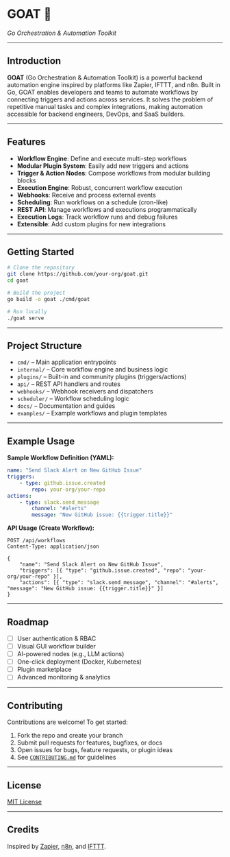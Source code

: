 # GOAT 🐐
*Go Orchestration & Automation Toolkit*

---

## Introduction

**GOAT** (Go Orchestration & Automation Toolkit) is a powerful backend automation engine inspired by platforms like Zapier, IFTTT, and n8n. Built in Go, GOAT enables developers and teams to automate workflows by connecting triggers and actions across services. It solves the problem of repetitive manual tasks and complex integrations, making automation accessible for backend engineers, DevOps, and SaaS builders.

---

## Features

- **Workflow Engine**: Define and execute multi-step workflows
- **Modular Plugin System**: Easily add new triggers and actions
- **Trigger & Action Nodes**: Compose workflows from modular building blocks
- **Execution Engine**: Robust, concurrent workflow execution
- **Webhooks**: Receive and process external events
- **Scheduling**: Run workflows on a schedule (cron-like)
- **REST API**: Manage workflows and executions programmatically
- **Execution Logs**: Track workflow runs and debug failures
- **Extensible**: Add custom plugins for new integrations

---

## Getting Started

```bash
# Clone the repository
git clone https://github.com/your-org/goat.git
cd goat

# Build the project
go build -o goat ./cmd/goat

# Run locally
./goat serve
```

---

## Project Structure

- `cmd/` – Main application entrypoints
- `internal/` – Core workflow engine and business logic
- `plugins/` – Built-in and community plugins (triggers/actions)
- `api/` – REST API handlers and routes
- `webhooks/` – Webhook receivers and dispatchers
- `scheduler/` – Workflow scheduling logic
- `docs/` – Documentation and guides
- `examples/` – Example workflows and plugin templates

---

## Example Usage

**Sample Workflow Definition (YAML):**
```yaml
name: "Send Slack Alert on New GitHub Issue"
triggers:
    - type: github.issue.created
        repo: your-org/your-repo
actions:
    - type: slack.send_message
        channel: "#alerts"
        message: "New GitHub issue: {{trigger.title}}"
```

**API Usage (Create Workflow):**
```http
POST /api/workflows
Content-Type: application/json

{
    "name": "Send Slack Alert on New GitHub Issue",
    "triggers": [{ "type": "github.issue.created", "repo": "your-org/your-repo" }],
    "actions": [{ "type": "slack.send_message", "channel": "#alerts", "message": "New GitHub issue: {{trigger.title}}" }]
}
```

---

## Roadmap

- [ ] User authentication & RBAC
- [ ] Visual GUI workflow builder
- [ ] AI-powered nodes (e.g., LLM actions)
- [ ] One-click deployment (Docker, Kubernetes)
- [ ] Plugin marketplace
- [ ] Advanced monitoring & analytics

---

## Contributing

Contributions are welcome! To get started:

1. Fork the repo and create your branch
2. Submit pull requests for features, bugfixes, or docs
3. Open issues for bugs, feature requests, or plugin ideas
4. See [`CONTRIBUTING.md`](CONTRIBUTING.md) for guidelines

---

## License

[MIT License](LICENSE)

---

## Credits

Inspired by [Zapier](https://zapier.com), [n8n](https://n8n.io), and [IFTTT](https://ifttt.com).